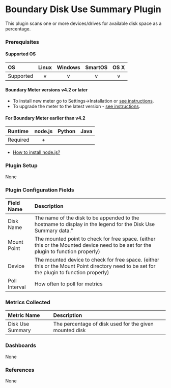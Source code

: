 # Boundary Disk Use Summary Plugin

This plugin scans one or more devices/drives for available disk space as a percentage.

### Prerequisites

#### Supported OS

|     OS    | Linux | Windows | SmartOS | OS X |
|:----------|:-----:|:-------:|:-------:|:----:|
| Supported |   v   |    v    |    v    |  v   |

#### Boundary Meter versions v4.2 or later 

- To install new meter go to Settings->Installation or [see instructions](https://help.boundary.com/hc/en-us/sections/200634331-Installation).
- To upgrade the meter to the latest version - [see instructions](https://help.boundary.com/hc/en-us/articles/201573102-Upgrading-the-Boundary-Meter).

#### For Boundary Meter earlier than v4.2

|  Runtime | node.js | Python | Java |
|:---------|:-------:|:------:|:----:|
| Required |    +    |        |      |

- [How to install node.js?](https://help.boundary.com/hc/articles/202360701)

### Plugin Setup

None

### Plugin Configuration Fields

|Field Name|Description                                       |
|:----------|:------------------------------------------------|
|Disk Name  |The name of the disk to be appended to the hostname to display in the legend for the Disk Use Summary data."|
|Mount Point|The mounted point to check for free space. (either this or the Mounted device need to be set for the plugin to function properly)|
|Device     |The mounted device to check for free space. (either this or the Mount Point directory need to be set for the plugin to function properly)|
|Poll Interval | How often to poll for metrics |

### Metrics Collected

|Metric Name       |Description               |
|:-----------------|:-------------------------|
|Disk Use Summary  |The percentage of disk used for the given mounted disk|

### Dashboards

None

### References

None

